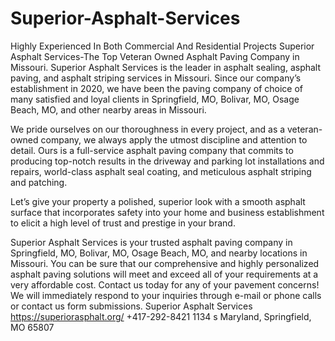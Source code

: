 # Superior-Asphalt-Services
Highly Experienced In Both Commercial And Residential Projects
Superior Asphalt Services-The Top Veteran Owned Asphalt Paving Company in Missouri.
Superior Asphalt Services is the leader in asphalt sealing, asphalt paving, and asphalt striping services in Missouri. Since our company’s establishment in 2020, we have been the paving company of choice of many satisfied and loyal clients in Springfield, MO, Bolivar, MO, Osage Beach, MO, and other nearby areas in Missouri.

We pride ourselves on our thoroughness in every project, and as a veteran-owned company, we always apply the utmost discipline and attention to detail. Ours is a full-service asphalt paving company that commits to producing top-notch results in the driveway and parking lot installations and repairs, world-class asphalt seal coating, and meticulous asphalt striping and patching.

Let’s give your property a polished, superior look with a smooth asphalt surface that incorporates safety into your home and business establishment to elicit a high level of trust and prestige in your brand.

Superior Asphalt Services is your trusted asphalt paving company in Springfield, MO, Bolivar, MO, Osage Beach, MO, and nearby locations in Missouri. You can be sure that our comprehensive and highly personalized asphalt paving solutions will meet and exceed all of your requirements at a very affordable cost.
Contact us today for any of your pavement concerns! We will immediately respond to your inquiries through e-mail or phone calls or contact us form submissions.
Superior Asphalt Services
https://superiorasphalt.org/
+417-292-8421
1134 s Maryland, Springfield, MO 65807
